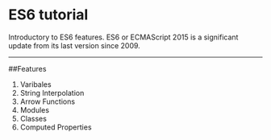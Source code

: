 # ES6 tutorial

Introductory to ES6 features. ES6 or ECMAScript 2015 is a significant update from its last version since 2009. 

--- 

##Features
1. Varibales
2. String Interpolation
3. Arrow Functions
4. Modules
5. Classes 
6. Computed Properties